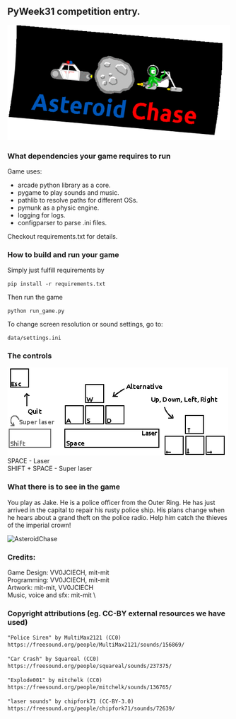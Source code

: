 ## PyWeek31 competition entry. 
![PyWeek31-Asteroid-Chase](logo.gif)

### What dependencies your game requires to run
Game uses:
- arcade python library as a core.
- pygame to play sounds and music.
- pathlib to resolve paths for different OSs.
- pymunk as a physic engine.
- logging for logs.
- configparser to parse .ini files.

Checkout requirements.txt for details.

### How to build and run your game
Simply just fulfill requirements by
```
pip install -r requirements.txt
```
Then run the game
```
python run_game.py
```
To change screen resolution or sound settings, go to:
```
data/settings.ini
```


### The controls
![Controls](keyboard.gif)
SPACE - Laser \
SHIFT + SPACE - Super laser


### What there is to see in the game
You play as Jake. He is a police officer from the Outer Ring. 
He has just arrived in the capital to repair his rusty police ship. 
His plans change when he hears about a grand theft on the police radio. 
Help him catch the thieves of the imperial crown!

![AsteroidChase](gameplay.gif)

### Credits:
Game Design: VV0JCIECH, mit-mit \
Programming: VV0JCIECH, mit-mit \
Artwork: mit-mit, VV0JCIECH \
Music, voice and sfx: mit-mit \

### Copyright attributions (eg. CC-BY external resources we have used)
```
"Police Siren" by MultiMax2121 (CC0)
https://freesound.org/people/MultiMax2121/sounds/156869/

"Car Crash" by Squareal (CC0)
https://freesound.org/people/squareal/sounds/237375/

"Explode001" by mitchelk (CC0)
https://freesound.org/people/mitchelk/sounds/136765/

"laser sounds" by chipfork71 (CC-BY-3.0)
https://freesound.org/people/chipfork71/sounds/72639/
```
